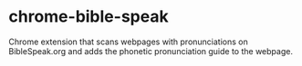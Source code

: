 # chrome-bible-speak
Chrome extension that scans webpages with pronunciations on BibleSpeak.org and adds the phonetic pronunciation guide to the webpage.
